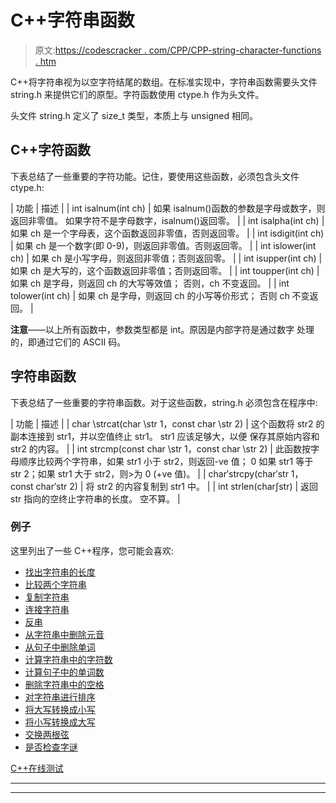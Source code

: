 # C++字符串函数

> 原文:[https://codescracker . com/CPP/CPP-string-character-functions . htm](https://codescracker.com/cpp/cpp-string-character-functions.htm)

C++将字符串视为以空字符结尾的数组。在标准实现中，字符串函数需要头文件 string.h 来提供它们的原型。字符函数使用 ctype.h 作为头文件。

头文件 string.h 定义了 size_t 类型，本质上与 unsigned 相同。

## C++字符函数

下表总结了一些重要的字符功能。记住，要使用这些函数，必须包含头文件 ctype.h:

| 功能 | 描述 |
| int isalnum(int ch) | 如果 isalnum()函数的参数是字母或数字，则返回非零值。
如果字符不是字母数字，isalnum()返回零。 |
| int isalpha(int ch) | 如果 ch 是一个字母表，这个函数返回非零值，否则返回零。 |
| int isdigit(int ch) | 如果 ch 是一个数字(即 0-9)，则返回非零值。否则返回零。 |
| int islower(int ch) | 如果 ch 是小写字母，则返回非零值；否则返回零。 |
| int isupper(int ch) | 如果 ch 是大写的，这个函数返回非零值；否则返回零。 |
| int toupper(int ch) | 如果 ch 是字母，则返回 ch 的大写等效值；
否则，ch 不变返回。 |
| int tolower(int ch) | 如果 ch 是字母，则返回 ch 的小写等价形式；
否则 ch 不变返回。 |

**注意**——以上所有函数中，参数类型都是 int。原因是内部字符是通过数字 处理的，即通过它们的 ASCII 码。

## 字符串函数

下表总结了一些重要的字符串函数。对于这些函数，string.h 必须包含在程序中:

| 功能 | 描述 |
| char \strcat(char \str 1，const char \str 2) | 这个函数将 str2 的副本连接到 str1，并以空值终止 str1。
str1 应该足够大，以便 保存其原始内容和 str2 的内容。 |
| int strcmp(const char \str 1，const char \str 2) | 此函数按字母顺序比较两个字符串，如果 str1 小于 str2，则返回-ve 值；
0 如果 str1 等于 str 2；如果 str1 大于 str2，则>为 0 (+ve 值)。 |
| char′strcpy(char′str 1，const char′str 2) | 将 str2 的内容复制到 str1 中。 |
| int strlen(char∫str) | 返回 str 指向的空终止字符串的长度。
空不算。 |

### 例子

这里列出了一些 C++程序，您可能会喜欢:

*   [找出字符串的长度](/cpp/program/cpp-program-find-length-of-string.htm)
*   [比较两个字符串](/cpp/program/cpp-program-compare-two-string.htm)
*   [复制字符串](/cpp/program/cpp-program-copy-string.htm)
*   [连接字符串](/cpp/program/cpp-program-concatenate-string.htm)
*   [反串](/cpp/program/cpp-program-reverse-string.htm)
*   [从字符串中删除元音](/cpp/program/cpp-program-delete-vowels-from-string.htm)
*   [从句子中删除单词](/cpp/program/cpp-program-delete-words-from-sentence.htm)
*   [计算字符串中的字符数](/cpp/program/cpp-program-frequency-character.htm)
*   [计算句子中的单词数](/cpp/program/cpp-program-count-words-in-sentence.htm)
*   [删除字符串中的空格](/cpp/program/cpp-program-remove-spaces-from-string.htm)
*   [对字符串进行排序](/cpp/program/cpp-program-sort-string.htm)
*   [将大写转换成小写](/cpp/program/cpp-program-convert-uppercase-into-lowercase.htm)
*   [将小写转换成大写](/cpp/program/cpp-program-convert-lowercase-into-uppercase.htm)
*   [交换两根弦](/cpp/program/cpp-program-swap-two-strings.htm)
*   [是否检查字谜](/cpp/program/cpp-anagram-program.htm)

[C++在线测试](/exam/showtest.php?subid=3)

* * *

* * *
